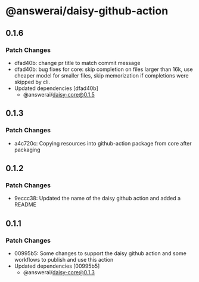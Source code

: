 # @answerai/daisy-github-action

## 0.1.6

### Patch Changes

- dfad40b: change pr title to match commit message
- dfad40b: bug fixes for core: skip completion on files larger than 16k, use cheaper model for smaller files, skip memorization if completions were skipped by cli.
- Updated dependencies [dfad40b]
  - @answerai/daisy-core@0.1.5

## 0.1.3

### Patch Changes

- a4c720c: Copying resources into github-action package from core after packaging

## 0.1.2

### Patch Changes

- 9eccc38: Updated the name of the daisy github action and added a README

## 0.1.1

### Patch Changes

- 00995b5: Some changes to support the daisy github action and some workflows to publish and use this action
- Updated dependencies [00995b5]
  - @answerai/daisy-core@0.1.3
